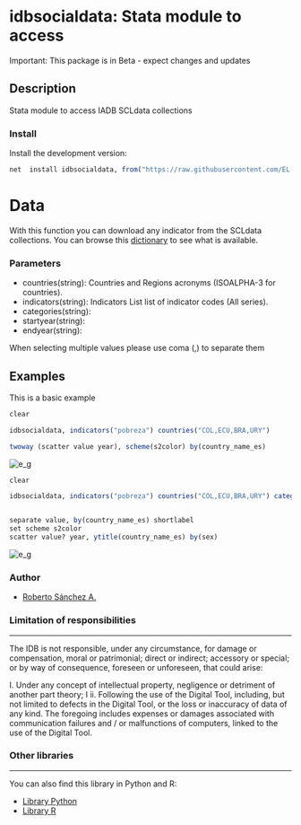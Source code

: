 # idbsocialdata: Stata module to access 
Important: This package is in Beta - expect changes and updates

## Description

Stata module to access IADB SCLdata collections

### Install

Install the development version:


``` r
net  install idbsocialdata, from("https://raw.githubusercontent.com/EL-BID/idbsocialdata/main") replace
```

# Data

With this function you can download any indicator from the SCLdata collections. You can browse this [dictionary](https://github.com/EL-BID/idbsocialdataR/blob/main/data/scldata_dict.csv) to see what is available.


### Parameters
- countries(string): Countries and Regions acronyms (ISOALPHA-3 for countries). 
- indicators(string): Indicators List list of indicator codes (All series).
- categories(string):
- startyear(string):
- endyear(string):

When selecting multiple values please use coma (,) to separate them

## Examples

This is a basic example

``` r
clear

idbsocialdata, indicators("pobreza") countries("COL,ECU,BRA,URY")

twoway (scatter value year), scheme(s2color) by(country_name_es)
```

![e_g](src/img/plot_egA.jpg)


``` r
clear

idbsocialdata, indicators("pobreza") countries("COL,ECU,BRA,URY") categories("sex")


separate value, by(country_name_es) shortlabel
set scheme s2color
scatter value? year, ytitle(country_name_es) by(sex)

```

![e_g](src/img/plot_egB.jpg)

### Author
- [Roberto Sánchez A.](https://github.com/rsanchezavalos)


### Limitation of responsibilities
---
The IDB is not responsible, under any circumstance, for damage or compensation, moral or patrimonial; direct or indirect; accessory or special; or by way of consequence, foreseen or unforeseen, that could arise:

I. Under any concept of intellectual property, negligence or detriment of another part theory; I
ii. Following the use of the Digital Tool, including, but not limited to defects in the Digital Tool, or the loss or inaccuracy of data of any kind. The foregoing includes expenses or damages associated with communication failures and / or malfunctions of computers, linked to the use of the Digital Tool.

### Other libraries
---

You can also find this library in Python and R:

- [Library Python](https://github.com/EL-BID/idbsocialdatapy)
- [Library R](https://github.com/BID-DATA/idbsocialdataR)

